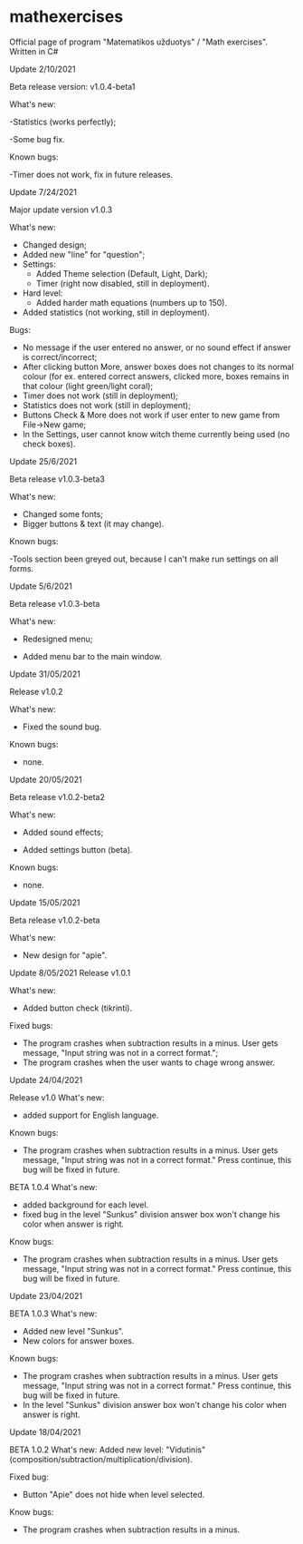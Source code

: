 # mathexercises
Official page of program "Matematikos užduotys" / "Math exercises". 
Written in C#

Update 2/10/2021

Beta release version: v1.0.4-beta1

What's new:

-Statistics (works perfectly);

-Some bug fix.

Known bugs:

-Timer does not work, fix in future releases.

Update 7/24/2021

Major update version v1.0.3

What's new:

- Changed design;
- Added new "line" for "question";
- Settings:
    - Added Theme selection (Default, Light, Dark);
    - Timer (right now disabled, still in deployment).
- Hard level:
    - Added harder math equations (numbers up to 150).
- Added statistics (not working, still in deployment).

Bugs:
- No message if the user entered no answer, or no sound effect if answer is correct/incorrect;
- After clicking button More, answer boxes does not changes to its normal colour (for ex. entered correct answers, clicked more, boxes remains in that colour (light green/light coral);
- Timer does not work (still in deployment);
- Statistics does not work (still in deployment);
- Buttons Check & More does not work if user enter to new game from File->New game;
- In the Settings, user cannot know witch theme currently being used (no check boxes).


Update 25/6/2021

Beta release v1.0.3-beta3

What's new:

- Changed some fonts;
- Bigger buttons & text (it may change).

Known bugs:

-Tools section been greyed out, because I can't make run settings on all forms.

Update 5/6/2021

Beta release v1.0.3-beta

What's new:

- Redesigned menu;

- Added menu bar to the main window.

Update 31/05/2021

Release v1.0.2

What's new:

- Fixed the sound bug.

Known bugs:

- none.

Update 20/05/2021 

Beta release v1.0.2-beta2

What's new:

- Added sound effects;

- Added settings button (beta).

Known bugs:
- none.

Update 15/05/2021

Beta release v1.0.2-beta

What's new:
 - New design for "apie".

Update 8/05/2021 
Release v1.0.1

What's new:

- Added button check (tikrinti).

Fixed bugs:

- The program crashes when subtraction results in a minus. User gets message, "Input string was not in a correct format.";
- The program crashes when the user wants to chage wrong answer.

Update 24/04/2021

Release v1.0 
What's new:

- added support for English language.

Known bugs:

- The program crashes when subtraction results in a minus. User gets message, "Input string was not in a correct format." Press continue, this bug will be fixed in future.

BETA 1.0.4 What's new:

- added background for each level.
- fixed bug in the level "Sunkus" division answer box won't change his color when answer is right.

Know bugs:
- The program crashes when subtraction results in a minus. User gets message, "Input string was not in a correct format." Press continue, this bug will be fixed in future.

Update 23/04/2021

BETA 1.0.3 What's new:
- Added new level "Sunkus".
- New colors for answer boxes.

Known bugs:
- The program crashes when subtraction results in a minus. User gets message, "Input string was not in a correct format." Press continue, this bug will be fixed in future.
- In the level "Sunkus"  division answer box won't change his color when answer is right.


Update 18/04/2021

BETA 1.0.2 What's new:
Added new level: "Vidutinis" (composition/subtraction/multiplication/division).

Fixed bug: 
- Button "Apie" does not hide when level selected.

Know bugs:
- The program crashes when subtraction results in a minus.

